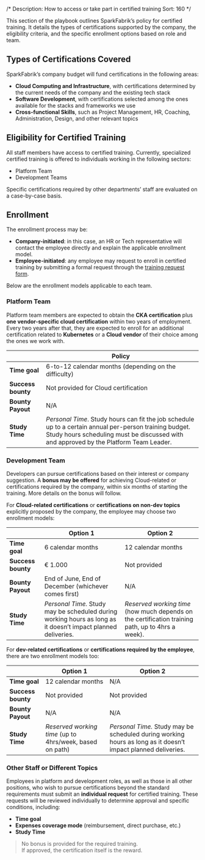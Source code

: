 /*
Description: How to access or take part in certified training
Sort: 160
*/

This section of the playbook outlines SparkFabrik’s policy for certified training. It details the types of certifications supported by the company, the eligibility criteria, and the specific enrollment options based on role and team.

## Types of Certifications Covered

SparkFabrik’s company budget will fund certifications in the following areas:

- **Cloud Computing and Infrastructure**, with certifications determined by the current needs of the company and the existing tech stack
- **Software Development**, with certifications selected among the ones available for the stacks and frameworks we use
- **Cross-functional Skills**, such as Project Management, HR, Coaching, Administration, Design, and other relevant topics

## Eligibility for Certified Training

All staff members have access to certified training. Currently, specialized certified training is offered to individuals working in the following sectors:

- Platform Team  
- Development Teams

Specific certifications required by other departments’ staff are evaluated on a case-by-case basis.

## Enrollment

The enrollment process may be:

- **Company-initiated**: in this case, an HR or Tech representative will contact the employee directly and explain the applicable enrollment model.
- **Employee-initiated**: any employee may request to enroll in certified training by submitting a formal request through the [training request form](https://forms.gle/D3sMame93iJ6avxX7).

Below are the enrollment models applicable to each team.

### Platform Team

Platform team members are expected to obtain the **CKA certification** plus **one vendor-specific cloud certification** within two years of employment. Every two years after that, they are expected to enroll for an additional certification related to **Kubernetes** or a **Cloud vendor** of their choice among the ones we work with.

|                    | Policy                                                |
|--------------------|-------------------------------------------------------|
| **Time goal**      | 6-to-12 calendar months (depending on the difficulty) |
| **Success bounty** | Not provided for Cloud certification                  |
| **Bounty Payout**  | N/A                                                   |
| **Study Time**     | *Personal Time*. Study hours can fit the job schedule up to a certain annual per-person training budget. Study hours scheduling must be discussed with and approved by the Platform Team Leader. |

### Development Team

Developers can pursue certifications based on their interest or company suggestion. A **bonus may be offered** for achieving Cloud-related or certifications required by the company, within six months of starting the training. More details on the bonus will follow.

For **Cloud-related certifications** or **certifications on non-dev topics** explicitly proposed by the company, the employee may choose two enrollment models:

|                    | Option 1             | Option 2             |
|--------------------|----------------------|----------------------|
| **Time goal**      | 6 calendar months    | 12 calendar months   |
| **Success bounty** | € 1.000              | Not provided         |
| **Bounty Payout**  | End of June, End of December (whichever comes first) | N/A |
| **Study Time**     | *Personal Time.* Study may be scheduled during working hours as long as it doesn’t impact planned deliveries. | *Reserved working time* (how much depends on the certification training path, up to 4hrs a week). |

For **dev-related certifications** or **certifications required by the employee**, there are two enrollment models too:

|                    | Option 1                         | Option 2                         |
|--------------------|----------------------------------|----------------------------------|
| **Time goal**      | 12 calendar months               | N/A                              |
| **Success bounty** | Not provided                     | Not provided                     |
| **Bounty Payout**  | N/A                              | N/A                              |
| **Study Time**     | *Reserved working time* (up to 4hrs/week, based on path) | *Personal Time.* Study may be scheduled during working hours as long as it doesn’t impact planned deliveries. |

### Other Staff or Different Topics

Employees in platform and development roles, as well as those in all other positions, who wish to pursue certifications beyond the standard requirements must submit an **individual request** for certified training. These requests will be reviewed individually to determine approval and specific conditions, including:

- **Time goal**
- **Expenses coverage mode** (reimbursement, direct purchase, etc.)
- **Study Time**

> No bonus is provided for the required training.  
> If approved, the certification itself is the reward.

